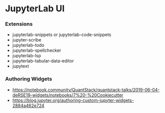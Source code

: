 # JupyterLab UI

### Extensions

- jupyterlab-snippets or jupyterlab-code-snippets
- jupyter-scribe
- jupyterlab-todo
- jupyterlab-spellchecker
- jupyterlab-lsp
- jupyterlab-tabular-data-editor
- jupytext

### Authoring Widgets

- https://notebook.community/QuantStack/quantstack-talks/2019-06-04-deRSE19-widgets/notebooks/7%20-%20Cookiecutter
- https://blog.jupyter.org/authoring-custom-jupyter-widgets-2884a462e724